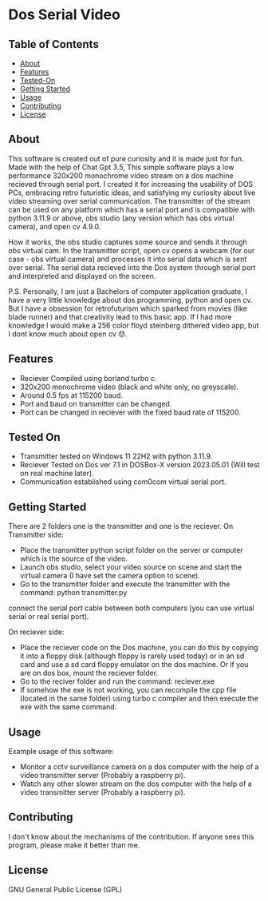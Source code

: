 # Dos Serial Video

## Table of Contents

- [About](#about)
- [Features](#features)
- [Tested-On](#Tested-On)
- [Getting Started](#getting-started)
- [Usage](#usage)
- [Contributing](#contributing)
- [License](#license)

## About

This software is created out of pure curiosity and it is made just for fun. Made with the help of Chat Gpt 3.5, This simple software plays a low performance 320x200 monochrome video stream on a dos machine recieved through serial port. I created it for increasing the usability of DOS PCs, embracing retro futuristic ideas, and satisfying my curiosity about live video streaming over serial communication. The transmitter of the stream can be used on any platform which has a serial port and is compatible with python 3.11.9 or above, obs studio (any version which has obs virtual camera), and open cv 4.9.0.

How it works, the obs studio captures some source and sends it through obs virtual cam. In the transmitter script, open cv opens a webcam (for our case - obs virtual camera) and processes it into serial data which is sent over serial. The serial data recieved into the Dos system through serial port and interpreted and displayed on the screen.

P.S. 
Personally, I am just a Bachelors of computer application graduate, I have a very little knowledge about dos programming, python and open cv. But I have a obsession for retrofuturism which sparked from movies (like blade runner) and that creativity lead to this basic app. If I had more knowledge I would make a 256 color floyd steinberg dithered video app, but I dont know much about open cv 😞.

## Features
- Reciever Compiled using borland turbo c.
- 320x200 monochrome video (black and white only, no greyscale).
- Around 0.5 fps at 115200 baud.
- Port and baud on transmitter can be changed.
- Port can be changed in reciever with the fixed baud rate of 115200.

## Tested On

- Transmitter tested on Windows 11 22H2 with python 3.11.9.
- Reciever Tested on Dos ver 7.1 in DOSBox-X version 2023.05.01 (Will test on real machine later).
- Communication established using com0com virtual serial port.

## Getting Started

There are 2 folders one is the transmitter and one is the reciever. 
On Transmitter side:
- Place the transmitter python script folder on the server or computer which is the source of the video.
- Launch obs studio, select your video source on scene and start the virtual camera (I have set the camera option to scene).
- Go to the transmitter folder and execute the transmitter with the command: python transmitter.py

connect the serial port cable between both computers (you can use virtual serial or real serial port).

On reciever side:
- Place the reciever code on the Dos machine, you can do this by copying it into a floppy disk (although floppy is rarely used today) or in an sd card and use a sd card floppy emulator on the dos machine. Or if you are on dos box, mount the reciever folder.
- Go to the reciver folder and run the command: reciever.exe
- If somehow the exe is not working, you can recompile the cpp file (located in the same folder) using turbo c compiler and then execute the exe with the same command.

## Usage

Example usage of this software:
- Monitor a cctv surveillance camera on a dos computer with the help of a video transmitter server (Probably a raspberry pi).
- Watch any other slower stream on the dos computer with the help of a video transmitter server (Probably a raspberry pi).

## Contributing

I don't know about the mechanisms of the contribution. If anyone sees this program, please make it better than me.

## License

GNU General Public License (GPL)
